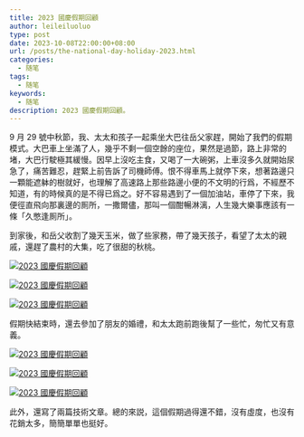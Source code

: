 ```yaml
---
title: 2023 國慶假期回顧
author: leileiluoluo
type: post
date: 2023-10-08T22:00:00+08:00
url: /posts/the-national-day-holiday-2023.html
categories:
  - 随笔
tags:
  - 随笔
keywords:
  - 随笔
description: 2023 國慶假期回顧。
---
```


9 月 29 號中秋節，我、太太和孩子一起乘坐大巴往岳父家趕，開始了我們的假期模式。大巴車上坐滿了人，幾乎不剩一個空餘的座位，果然是過節，路上非常的堵，大巴行駛極其緩慢。因早上沒吃主食，又喝了一大碗粥，上車沒多久就開始尿急了，痛苦難忍，趕緊上前告訴了司機師傅。恨不得車馬上就停下來，想著路邊只一顆能遮躰的樹就好，也理解了高速路上那些路邊小便的不文明的行爲，不經歷不知道，有的時候真的是不得已爲之。好不容易遇到了一個加油站，車停了下來，我便徑直飛向那裏邊的厠所，一撒爾儘，那叫一個酣暢淋漓，人生幾大樂事應該有一條「久憋逢厠所」。

到家後，和岳父收割了幾天玉米，做了些家務，帶了幾天孩子，看望了太太的親戚，還趕了農村的大集，吃了很甜的秋桃。

[![2023 國慶假期回顧](https://leileiluoluo.github.io/static/images/uploads/2023/10/the-national-day-holiday-2023-01.jpg#center)](https://raw.githubusercontent.com/leileiluoluo/blog-images/main/2023/the-national-day-holiday-2023-01.jpg)

[![2023 國慶假期回顧](https://leileiluoluo.github.io/static/images/uploads/2023/10/the-national-day-holiday-2023-02.jpg#center)](https://raw.githubusercontent.com/leileiluoluo/blog-images/main/2023/the-national-day-holiday-2023-02.jpg)

[![2023 國慶假期回顧](https://leileiluoluo.github.io/static/images/uploads/2023/10/the-national-day-holiday-2023-03.jpg#center)](https://raw.githubusercontent.com/leileiluoluo/blog-images/main/2023/the-national-day-holiday-2023-03.jpg)

假期快結束時，還去參加了朋友的婚禮，和太太跑前跑後幫了一些忙，匆忙又有意義。

[![2023 國慶假期回顧](https://leileiluoluo.github.io/static/images/uploads/2023/10/the-national-day-holiday-2023-04.jpg#center)](https://raw.githubusercontent.com/leileiluoluo/blog-images/main/2023/the-national-day-holiday-2023-04.jpg)

[![2023 國慶假期回顧](https://leileiluoluo.github.io/static/images/uploads/2023/10/the-national-day-holiday-2023-05.jpg#center)](https://raw.githubusercontent.com/leileiluoluo/blog-images/main/2023/the-national-day-holiday-2023-05.jpg)

[![2023 國慶假期回顧](https://leileiluoluo.github.io/static/images/uploads/2023/10/the-national-day-holiday-2023-06.jpg#center)](https://raw.githubusercontent.com/leileiluoluo/blog-images/main/2023/the-national-day-holiday-2023-06.jpg)

此外，還寫了兩篇技術文章。總的來説，這個假期過得還不錯，沒有虛度，也沒有花銷太多，簡簡單單也挺好。
